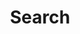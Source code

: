 ---
title: "Search" # in any language you want
layout: "search" # is necessary
# url: "/archive"
# description: "Description for Search"
summary: "search"
placeholder: "Type to search"
---